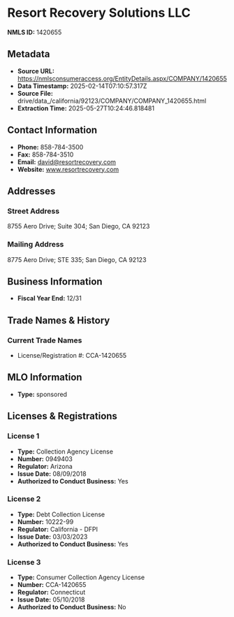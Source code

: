 # Resort Recovery Solutions LLC

**NMLS ID:** 1420655

## Metadata
- **Source URL:** https://nmlsconsumeraccess.org/EntityDetails.aspx/COMPANY/1420655
- **Data Timestamp:** 2025-02-14T07:10:57.317Z
- **Source File:** drive/data_/california/92123/COMPANY/COMPANY_1420655.html
- **Extraction Time:** 2025-05-27T10:24:46.818481

## Contact Information
- **Phone:** 858-784-3500
- **Fax:** 858-784-3510
- **Email:** david@resortrecovery.com
- **Website:** www.resortrecovery.com

## Addresses
### Street Address
8755 Aero Drive; Suite 304; San Diego, CA 92123

### Mailing Address
8775 Aero Drive; STE 335; San Diego, CA 92123

## Business Information
- **Fiscal Year End:** 12/31

## Trade Names & History
### Current Trade Names
- License/Registration #: CCA-1420655

## MLO Information
- **Type:** sponsored

## Licenses & Registrations

### License 1
- **Type:** Collection Agency License
- **Number:** 0949403
- **Regulator:** Arizona
- **Issue Date:** 08/09/2018
- **Authorized to Conduct Business:** Yes

### License 2
- **Type:** Debt Collection License
- **Number:** 10222-99
- **Regulator:** California - DFPI
- **Issue Date:** 03/03/2023
- **Authorized to Conduct Business:** Yes

### License 3
- **Type:** Consumer Collection Agency License
- **Number:** CCA-1420655
- **Regulator:** Connecticut
- **Issue Date:** 05/10/2018
- **Authorized to Conduct Business:** No
